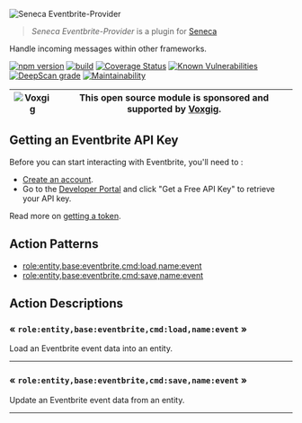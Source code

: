 ![Seneca Eventbrite-Provider](http://senecajs.org/files/assets/seneca-logo.png)

> _Seneca Eventbrite-Provider_ is a plugin for [Seneca](http://senecajs.org)

Handle incoming messages within other frameworks.

[![npm version](https://img.shields.io/npm/v/@seneca/eventbrite-provider.svg)](https://npmjs.com/package/@seneca/eventbrite-provider)
[![build](https://github.com/senecajs/seneca-eventbrite-provider/actions/workflows/build.yml/badge.svg)](https://github.com/senecajs/seneca-eventbrite-provider/actions/workflows/build.yml)
[![Coverage Status](https://coveralls.io/repos/github/senecajs/seneca-eventbrite-provider/badge.svg?branch=main)](https://coveralls.io/github/senecajs/seneca-eventbrite-provider?branch=main)
[![Known Vulnerabilities](https://snyk.io/test/github/senecajs/seneca-eventbrite-provider/badge.svg)](https://snyk.io/test/github/senecajs/seneca-eventbrite-provider)
[![DeepScan grade](https://deepscan.io/api/teams/5016/projects/19458/branches/505693/badge/grade.svg)](https://deepscan.io/dashboard#view=project&tid=5016&pid=19458&bid=505693)
[![Maintainability](https://api.codeclimate.com/v1/badges/562abed571a4f6412c3a/maintainability)](https://codeclimate.com/github/senecajs/seneca-eventbrite-provider/maintainability)

| ![Voxgig](https://www.voxgig.com/res/img/vgt01r.png) | This open source module is sponsored and supported by [Voxgig](https://www.voxgig.com). |
|---|---|

## Getting an Eventbrite API Key

Before you can start interacting with Eventbrite, you'll need to :
* [Create an account](https://www.eventbrite.com/signin/).
* Go to the [Developer Portal](https://www.eventbrite.com/platform/) and click "Get a Free API Key" to retrieve your API key.

Read more on [getting a token](https://www.eventbrite.com/platform/api#/introduction/authentication).

<!--START:action-list-->


## Action Patterns

* [role:entity,base:eventbrite,cmd:load,name:event](#-roleentitybaseeventbritecmdloadnameevent-)
* [role:entity,base:eventbrite,cmd:save,name:event](#-roleentitybaseeventbritecmdsavenameevent-)


<!--END:action-list-->

<!--START:action-desc-->


## Action Descriptions

### &laquo; `role:entity,base:eventbrite,cmd:load,name:event` &raquo;

Load an Eventbrite event data into an entity.



----------
### &laquo; `role:entity,base:eventbrite,cmd:save,name:event` &raquo;

Update an Eventbrite event data from an entity.



----------


<!--END:action-desc-->
